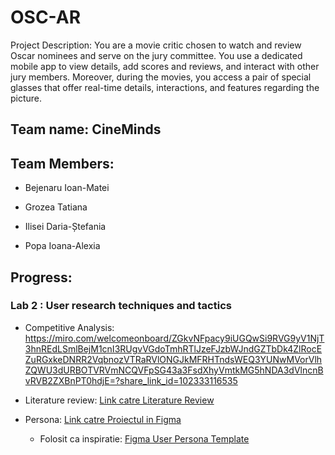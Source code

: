 # OSC-AR
Project Description: You are a movie critic chosen to watch and review Oscar nominees and serve on the jury committee. You use a dedicated mobile app to view details, add scores and reviews, and interact with other jury members. Moreover, during the movies, you access a pair of special glasses that offer real-time details, interactions, and features regarding the picture.

## Team name: CineMinds

## Team Members:

- Bejenaru Ioan-Matei

- Grozea Tatiana

- Ilisei Daria-Ștefania

- Popa Ioana-Alexia

## Progress:

### Lab 2 : User research techniques and tactics

- Competitive Analysis: https://miro.com/welcomeonboard/ZGkvNFpacy9iUGQwSi9RVG9yV1NjT3hnREdLSmlBejM1cnI3RUgvVGdoTmhRTlJzeFJzbWJndGZTbDk4ZlRocEZuRGxkeDNRR2VqbnozVTRaRVlONGJkMFRHTndsWEQ3YUNwMVorVlhZQWU3dURBOTVRVmNCQVFpSG43a3FsdXhyVmtkMG5hNDA3dVlncnBvRVB2ZXBnPT0hdjE=?share_link_id=102333116535

- Literature review:
[Link catre Literature Review](https://github.com/Talllya/OSC-AR/blob/main/Tactici%20de%20research.md)


- Persona: 
[Link catre Proiectul in Figma](https://www.figma.com/design/8OOP8OWxVJ0034RvczVLij/Untitled?node-id=0-1&p=f&t=s5Hk9VZetOPZXtT3-0)

  - Folosit ca inspiratie: [Figma User Persona Template](https://www.figma.com/design/ZyPevz8rmBSVnOdhma639G/User-Persona-Template-(Community)?node-id=712-755&t=3zChS30EKVLFAYg9-0)
